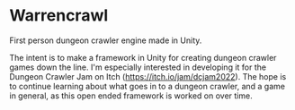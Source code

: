 # Warrencrawl
First person dungeon crawler engine made in Unity.

The intent is to make a framework in Unity for creating dungeon crawler games down the line. I'm especially interested in developing it for the Dungeon Crawler Jam on Itch (https://itch.io/jam/dcjam2022). The hope is to continue learning about what goes in to a dungeon crawler, and a game in general, as this open ended framework is worked on over time.
